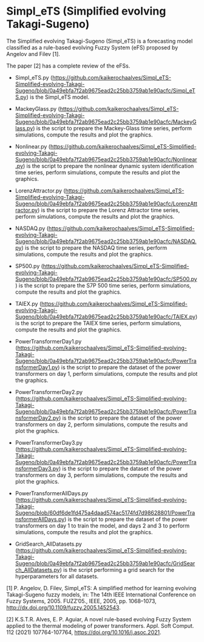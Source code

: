 # Simpl_eTS (Simplified evolving Takagi-Sugeno)

The Simplified evolving Takagi-Sugeno (Simpl_eTS) is a forecasting model classified as a rule-based evolving Fuzzy System (eFS) proposed by Angelov and Filev [1].

The paper [2] has a complete review of the eFSs.

- Simpl_eTS.py (https://github.com/kaikerochaalves/Simpl_eTS-Simplified-evolving-Takagi-Sugeno/blob/0a49ebfa7f2ab9675ead2c25bb3759ab1e90acfc/Simpl_eTS.py) is the Simpl_eTS model.

- MackeyGlass.py (https://github.com/kaikerochaalves/Simpl_eTS-Simplified-evolving-Takagi-Sugeno/blob/0a49ebfa7f2ab9675ead2c25bb3759ab1e90acfc/MackeyGlass.py) is the script to prepare the Mackey-Glass time series, perform simulations, compute the results and plot the graphics.

- Nonlinear.py (https://github.com/kaikerochaalves/Simpl_eTS-Simplified-evolving-Takagi-Sugeno/blob/0a49ebfa7f2ab9675ead2c25bb3759ab1e90acfc/Nonlinear.py) is the script to prepare the nonlinear dynamic system identification time series, perform simulations, compute the results and plot the graphics.

- LorenzAttractor.py (https://github.com/kaikerochaalves/Simpl_eTS-Simplified-evolving-Takagi-Sugeno/blob/0a49ebfa7f2ab9675ead2c25bb3759ab1e90acfc/LorenzAttractor.py) is the script to prepare the Lorenz Attractor time series, perform simulations, compute the results and plot the graphics.

- NASDAQ.py (https://github.com/kaikerochaalves/Simpl_eTS-Simplified-evolving-Takagi-Sugeno/blob/0a49ebfa7f2ab9675ead2c25bb3759ab1e90acfc/NASDAQ.py) is the script to prepare the NASDAQ time series, perform simulations, compute the results and plot the graphics.

- SP500.py (https://github.com/kaikerochaalves/Simpl_eTS-Simplified-evolving-Takagi-Sugeno/blob/0a49ebfa7f2ab9675ead2c25bb3759ab1e90acfc/SP500.py) is the script to prepare the S7P 500 time series, perform simulations, compute the results and plot the graphics.

- TAIEX.py (https://github.com/kaikerochaalves/Simpl_eTS-Simplified-evolving-Takagi-Sugeno/blob/0a49ebfa7f2ab9675ead2c25bb3759ab1e90acfc/TAIEX.py) is the script to prepare the TAIEX time series, perform simulations, compute the results and plot the graphics.

- PowerTransformerDay1.py (https://github.com/kaikerochaalves/Simpl_eTS-Simplified-evolving-Takagi-Sugeno/blob/0a49ebfa7f2ab9675ead2c25bb3759ab1e90acfc/PowerTransformerDay1.py) is the script to prepare the dataset of the power transformers on day 1, perform simulations, compute the results and plot the graphics.

- PowerTransformerDay2.py (https://github.com/kaikerochaalves/Simpl_eTS-Simplified-evolving-Takagi-Sugeno/blob/0a49ebfa7f2ab9675ead2c25bb3759ab1e90acfc/PowerTransformerDay2.py) is the script to prepare the dataset of the power transformers on day 2, perform simulations, compute the results and plot the graphics.

- PowerTransformerDay3.py (https://github.com/kaikerochaalves/Simpl_eTS-Simplified-evolving-Takagi-Sugeno/blob/0a49ebfa7f2ab9675ead2c25bb3759ab1e90acfc/PowerTransformerDay3.py) is the script to prepare the dataset of the power transformers on day 3, perform simulations, compute the results and plot the graphics.

- PowerTransformerAllDays.py (https://github.com/kaikerochaalves/Simpl_eTS-Simplified-evolving-Takagi-Sugeno/blob/60df6de1fd475a4daad574ac5174fd7d98628801/PowerTransformerAllDays.py) is the script to prepare the dataset of the power transformers on day 1 to train the model, and days 2 and 3 to perform simulations, compute the results and plot the graphics.

- GridSearch_AllDatasets.py (https://github.com/kaikerochaalves/Simpl_eTS-Simplified-evolving-Takagi-Sugeno/blob/0a49ebfa7f2ab9675ead2c25bb3759ab1e90acfc/GridSearch_AllDatasets.py) is the script performing a grid search for the hyperparameters for all datasets.

[1] P. Angelov, D. Filev, Simpl_eTS: A simplified method for learning evolving Takagi-Sugeno fuzzy models, in: The 14th IEEE International Conference on Fuzzy Systems, 2005. FUZZ’05., IEEE, 2005, pp. 1068–1073, http://dx.doi.org/10.1109/fuzzy.2005.1452543.

[2] K.S.T.R. Alves, E. P. Aguiar, A novel rule-based evolving Fuzzy System applied to the thermal modeling of power transformers. Appl. Soft Comput. 112 (2021) 107764-107764, https://doi.org/10.1016/j.asoc.2021.

